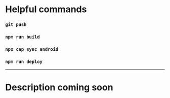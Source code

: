 # Helpful commands

### `git push`

### `npm run build`

### `npx cap sync android`

### `npm run deploy`

______________________________________________________________________

# Description coming soon